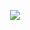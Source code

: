 <p align="center">
  <img src="https://www.lucidchart.com/publicSegments/view/6f5c9e23-24f3-4e44-bda7-6a1d7c9c2e5c/image.png">
</p>


